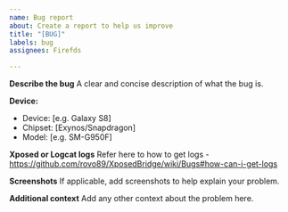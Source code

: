 ```yaml
---
name: Bug report
about: Create a report to help us improve
title: "[BUG]"
labels: bug
assignees: Firefds

---
```


**Describe the bug**
A clear and concise description of what the bug is.

**Device:**
 - Device: [e.g. Galaxy S8]
 - Chipset: [Exynos/Snapdragon]
 - Model: [e.g. SM-G950F]

**Xposed or Logcat logs**
Refer here to how to get logs - https://github.com/rovo89/XposedBridge/wiki/Bugs#how-can-i-get-logs

**Screenshots**
If applicable, add screenshots to help explain your problem.

**Additional context**
Add any other context about the problem here.

